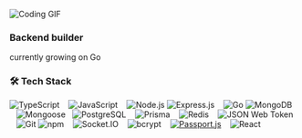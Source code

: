 ![Coding GIF](https://media2.giphy.com/media/v1.Y2lkPTc5MGI3NjExaXZ2bDk2ZXZ2ejBwM2RtY3kyZGg5dHYwdzdjN216bHpweXRiNW85NSZlcD12MV9pbnRlcm5hbF9naWZfYnlfaWQmY3Q9Zw/13UZisxBxkjPwI/giphy.gif)

### Backend builder  
currently growing on Go

### 🛠️ Tech Stack

![TypeScript](https://img.shields.io/badge/-TypeScript-007ACC?style=for-the-badge&logo=typescript&logoColor=white) &nbsp;&nbsp;   ![JavaScript](https://img.shields.io/badge/-JavaScript-F7DF1E?style=for-the-badge&logo=javascript&logoColor=black) &nbsp;&nbsp;    ![Node.js](https://img.shields.io/badge/-Node.js-339933?style=for-the-badge&logo=node.js&logoColor=white)   ![Express.js](https://img.shields.io/badge/-Express.js-000000?style=for-the-badge&logo=express&logoColor=white)  &nbsp;&nbsp;  ![Go](https://img.shields.io/badge/-Go-00ADD8?style=for-the-badge&logo=go&logoColor=white) ![MongoDB](https://img.shields.io/badge/-MongoDB-47A248?style=for-the-badge&logo=mongodb&logoColor=white)  &nbsp;&nbsp; ![Mongoose](https://img.shields.io/badge/-Mongoose-C71A09?style=for-the-badge&logo=mongoose&logoColor=white)&nbsp;&nbsp;   ![PostgreSQL](https://img.shields.io/badge/-PostgreSQL-336791?style=for-the-badge&logo=postgresql&logoColor=white) &nbsp;&nbsp;   ![Prisma](https://img.shields.io/badge/-Prisma-2D3748?style=for-the-badge&logo=prisma&logoColor=white) &nbsp;&nbsp;   ![Redis](https://img.shields.io/badge/-Redis-DC382D?style=for-the-badge&logo=redis&logoColor=white) &nbsp;&nbsp;   ![JSON Web Token](https://img.shields.io/badge/-JWT-000000?style=for-the-badge&logo=json-web-token&logoColor=white)  &nbsp;&nbsp;  ![Git](https://img.shields.io/badge/Git-F05032?style=for-the-badge&logo=git&logoColor=white)   ![npm](https://img.shields.io/badge/-npm-CB3837?style=for-the-badge&logo=npm&logoColor=white)  &nbsp;&nbsp;  ![Socket.IO](https://img.shields.io/badge/-Socket.IO-010101?style=for-the-badge&logo=socket.io&logoColor=white)  &nbsp;&nbsp;  ![bcrypt](https://img.shields.io/badge/-bcrypt-9F3F00?style=for-the-badge&logo=openssl&logoColor=white) &nbsp;&nbsp;   [![Passport.js](https://img.shields.io/badge/Passport.js-Authentication-green?logo=passport)](http://www.passportjs.org/) &nbsp;&nbsp;   ![React](https://img.shields.io/badge/-React-20232A?style=for-the-badge&logo=react&logoColor=61DAFB)
